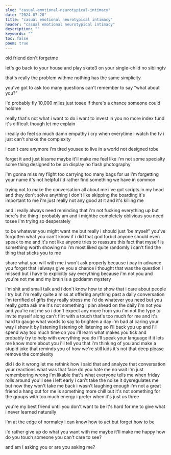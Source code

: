 ```yaml
---
slug: "casual-emotional-neurotypical-intimacy"
date: "2024-07-28"
title: "casual emotional neurotypical intimacy"
header: "casual emotional neurotypical intimacy"
description: ""
keywords: ""
toc: false
poem: true
---
```


old friend don't forgetme

let's go back to your house and play skate3
on your single-child no siblingtv

that's really the problem withme
nothing has the same simplicity

you've got to ask too many questions
can't remember to say "what about you?"

i'd probably fly 10,000 miles just tosee
if there's a chance someone could holdme

really that's not what i want to do
i want to invest in you no more index fund
it's difficult though let me explain

i really do feel so much damn empathy
i cry when everytime i watch the tv
i just can't shake the complexity

i can't care anymore i'm tired yousee
to live in a world not designed tobe

forget it and just kissme
maybe it'll make me feel like i'm not some specialty
some thing designed to be on display
no flash photography

i'm gonna miss my flight too
carrying too many bags for us i'm
forgetting your name it's
not helpful i'd rather find something we have in common

trying not to make the conversation all about me
i've got scripts in my head and they don't solve anything
i don't like skipping the boarding it's important to me
i'm just really not any good at it and it's killing me

and i really always need reminding that
i'm not fucking everything up but here's the thing
i probably am and i mightbe
completely oblivious you need tosee
i'm trying so desperately

to be whatever you might want me
but really i should just 'be myself' you've forgotten what you can't know
if i did that god forbid anyone should even speak to me
and it's not like anyone tries to reassure this fact
that myself is something worth showing
no i'm most liked quite randomly i can't find the thing that sticks you to me

share what you will with me
i won't ask properly because
i pay in advance
you forget that i always give you a chance
i thought that was the question i missed
but i have to explicitly say everything
because i'm not you and you're not me
and my brain is a goddamn mystery

i'm shit and small talk and i don't know how to show that i care about people
i try but i'm really quite a miss at offering anything past a daily conversation
i'm terrified of gifts they really stress me
i'd do whatever you need but you really gotta ask me
it's not something i plan ahead on the daily
i'm not you and you're not me so i don't expect any more from you
i'm not the type to invite myself along
can't flirt with a touch that's too much for me
and it's hard to gauge what words to say to brighten a day
i'm bad at caring your way
i show it by listening listening oh listening so
i'll back you up and i'll spend way too much time on you
i'll learn what makes you tick and probably try to help with everything you do
i'll speak your language if it lets me know more about you
i'll tell you that i'm thinking of you
and make a stupid joke that reminds you of how
we're still kids it's not that deep please remove the complexity

did i do it wrong let me rethink how i said that and
analyze that conversation your reactions what
was that face do you hate me
no wait i'm just remembering wrong i'm
likable that's what everyone tells me
when friday rolls around you'll see i
left early i can't take the noise it dysregulates me
but now they won't take me back i wasn't laughing enough i'm not a great friend
a hang out for me is something more chill but
it's not something for the groups with too much energy
i prefer when it's just us three

you're my best friend until you don't want to be
it's hard for me to give what
i never learned naturally

i'm at the edge of normalcy
i can know how to act
but forget how to be

i'd rather give up
do what you want with me
maybe it'll make me happy
how do you touch
someone you can't care to see?

and am I asking you or are you asking me?
